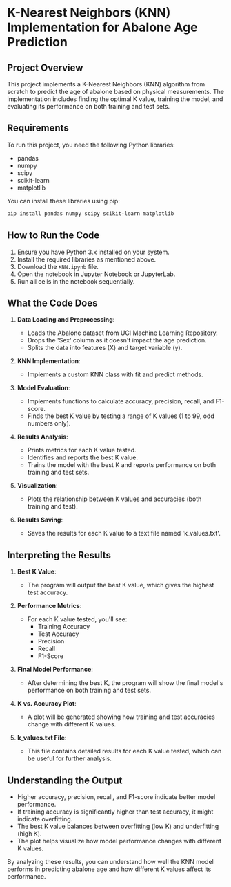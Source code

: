 # K-Nearest Neighbors (KNN) Implementation for Abalone Age Prediction

## Project Overview

This project implements a K-Nearest Neighbors (KNN) algorithm from scratch to predict the age of abalone based on physical measurements. The implementation includes finding the optimal K value, training the model, and evaluating its performance on both training and test sets.

## Requirements

To run this project, you need the following Python libraries:

- pandas
- numpy
- scipy
- scikit-learn
- matplotlib

You can install these libraries using pip:

```bash
pip install pandas numpy scipy scikit-learn matplotlib
```

## How to Run the Code

1. Ensure you have Python 3.x installed on your system.
2. Install the required libraries as mentioned above.
3. Download the `KNN.ipynb` file.
4. Open the notebook in Jupyter Notebook or JupyterLab.
5. Run all cells in the notebook sequentially.

## What the Code Does

1. **Data Loading and Preprocessing**:

   - Loads the Abalone dataset from UCI Machine Learning Repository.
   - Drops the 'Sex' column as it doesn't impact the age prediction.
   - Splits the data into features (X) and target variable (y).

2. **KNN Implementation**:

   - Implements a custom KNN class with fit and predict methods.

3. **Model Evaluation**:

   - Implements functions to calculate accuracy, precision, recall, and F1-score.
   - Finds the best K value by testing a range of K values (1 to 99, odd numbers only).

4. **Results Analysis**:

   - Prints metrics for each K value tested.
   - Identifies and reports the best K value.
   - Trains the model with the best K and reports performance on both training and test sets.

5. **Visualization**:

   - Plots the relationship between K values and accuracies (both training and test).

6. **Results Saving**:
   - Saves the results for each K value to a text file named 'k_values.txt'.

## Interpreting the Results

1. **Best K Value**:

   - The program will output the best K value, which gives the highest test accuracy.

2. **Performance Metrics**:

   - For each K value tested, you'll see:
     - Training Accuracy
     - Test Accuracy
     - Precision
     - Recall
     - F1-Score

3. **Final Model Performance**:

   - After determining the best K, the program will show the final model's performance on both training and test sets.

4. **K vs. Accuracy Plot**:

   - A plot will be generated showing how training and test accuracies change with different K values.

5. **k_values.txt File**:
   - This file contains detailed results for each K value tested, which can be useful for further analysis.

## Understanding the Output

- Higher accuracy, precision, recall, and F1-score indicate better model performance.
- If training accuracy is significantly higher than test accuracy, it might indicate overfitting.
- The best K value balances between overfitting (low K) and underfitting (high K).
- The plot helps visualize how model performance changes with different K values.

By analyzing these results, you can understand how well the KNN model performs in predicting abalone age and how different K values affect its performance.
